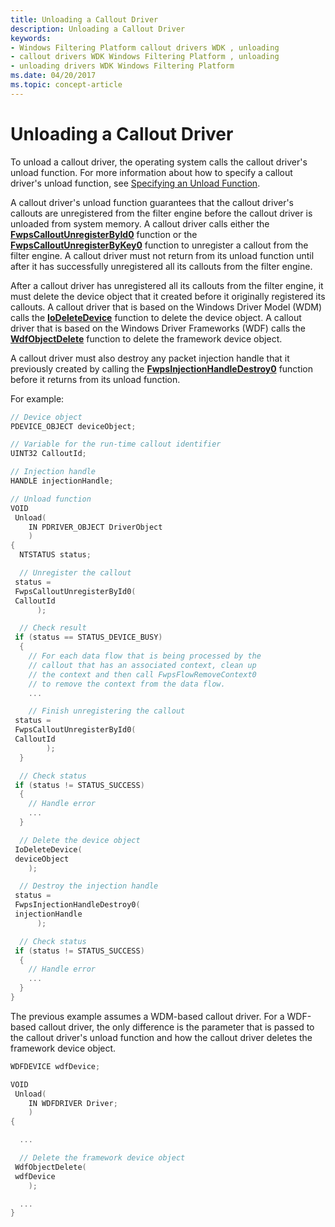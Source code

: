 ```yaml
---
title: Unloading a Callout Driver
description: Unloading a Callout Driver
keywords:
- Windows Filtering Platform callout drivers WDK , unloading
- callout drivers WDK Windows Filtering Platform , unloading
- unloading drivers WDK Windows Filtering Platform
ms.date: 04/20/2017
ms.topic: concept-article
---
```


# Unloading a Callout Driver


To unload a callout driver, the operating system calls the callout driver's unload function. For more information about how to specify a callout driver's unload function, see [Specifying an Unload Function](specifying-an-unload-function.md).

A callout driver's unload function guarantees that the callout driver's callouts are unregistered from the filter engine before the callout driver is unloaded from system memory. A callout driver calls either the [**FwpsCalloutUnregisterById0**](/windows-hardware/drivers/ddi/fwpsk/nf-fwpsk-fwpscalloutunregisterbyid0) function or the [**FwpsCalloutUnregisterByKey0**](/windows-hardware/drivers/ddi/fwpsk/nf-fwpsk-fwpscalloutunregisterbykey0) function to unregister a callout from the filter engine. A callout driver must not return from its unload function until after it has successfully unregistered all its callouts from the filter engine.

After a callout driver has unregistered all its callouts from the filter engine, it must delete the device object that it created before it originally registered its callouts. A callout driver that is based on the Windows Driver Model (WDM) calls the [**IoDeleteDevice**](/windows-hardware/drivers/ddi/wdm/nf-wdm-iodeletedevice) function to delete the device object. A callout driver that is based on the Windows Driver Frameworks (WDF) calls the [**WdfObjectDelete**](/windows-hardware/drivers/ddi/wdfobject/nf-wdfobject-wdfobjectdelete) function to delete the framework device object.

A callout driver must also destroy any packet injection handle that it previously created by calling the [**FwpsInjectionHandleDestroy0**](/windows-hardware/drivers/ddi/fwpsk/nf-fwpsk-fwpsinjectionhandledestroy0) function before it returns from its unload function.

For example:

```C++
// Device object
PDEVICE_OBJECT deviceObject;

// Variable for the run-time callout identifier
UINT32 CalloutId;

// Injection handle
HANDLE injectionHandle;

// Unload function
VOID
 Unload(
    IN PDRIVER_OBJECT DriverObject
    )
{
  NTSTATUS status;

  // Unregister the callout
 status =
 FwpsCalloutUnregisterById0(
 CalloutId
      );

  // Check result
 if (status == STATUS_DEVICE_BUSY)
  {
    // For each data flow that is being processed by the
    // callout that has an associated context, clean up
    // the context and then call FwpsFlowRemoveContext0
    // to remove the context from the data flow.
    ...

    // Finish unregistering the callout
 status =
 FwpsCalloutUnregisterById0(
 CalloutId
        );
  }

  // Check status
 if (status != STATUS_SUCCESS)
  {
    // Handle error
    ...
  }

  // Delete the device object
 IoDeleteDevice(
 deviceObject
    );

  // Destroy the injection handle
 status =
 FwpsInjectionHandleDestroy0(
 injectionHandle
      );

  // Check status
 if (status != STATUS_SUCCESS)
  {
    // Handle error
    ...
  }
}
```

The previous example assumes a WDM-based callout driver. For a WDF-based callout driver, the only difference is the parameter that is passed to the callout driver's unload function and how the callout driver deletes the framework device object.

```C++
WDFDEVICE wdfDevice;

VOID
 Unload(
    IN WDFDRIVER Driver;
    )
{

  ...

  // Delete the framework device object
 WdfObjectDelete(
 wdfDevice
    );

  ...
}
```

 

